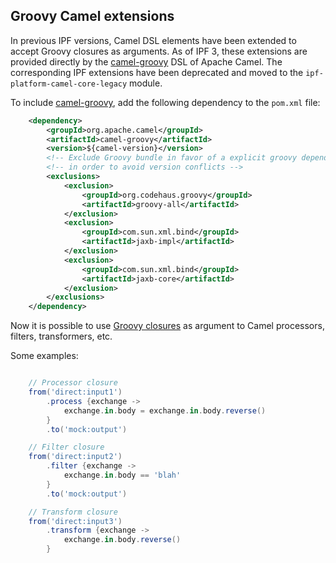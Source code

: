 ## Groovy Camel extensions

In previous IPF versions, Camel DSL elements have been extended to accept Groovy closures as arguments.
As of IPF 3, these extensions are provided directly by the [camel-groovy] DSL of Apache Camel.
The corresponding IPF extensions have been deprecated and moved to the `ipf-platform-camel-core-legacy` module.

To include [camel-groovy], add the following dependency to the `pom.xml` file:

```xml
    <dependency>
        <groupId>org.apache.camel</groupId>
        <artifactId>camel-groovy</artifactId>
        <version>${camel-version}</version>
        <!-- Exclude Groovy bundle in favor of a explicit groovy dependency -->
        <!-- in order to avoid version conflicts -->
        <exclusions>
            <exclusion>
                <groupId>org.codehaus.groovy</groupId>
                <artifactId>groovy-all</artifactId>
            </exclusion>
            <exclusion>
                <groupId>com.sun.xml.bind</groupId>
                <artifactId>jaxb-impl</artifactId>
            </exclusion>
            <exclusion>
                <groupId>com.sun.xml.bind</groupId>
                <artifactId>jaxb-core</artifactId>
            </exclusion>
        </exclusions>
    </dependency>
```

Now it is possible to use [Groovy closures](http://www.groovy-lang.org/closures.html) as argument to Camel processors,
filters, transformers, etc.

Some examples:

```groovy

    // Processor closure
    from('direct:input1')
        .process {exchange ->
            exchange.in.body = exchange.in.body.reverse()
        }
        .to('mock:output')

    // Filter closure
    from('direct:input2')
        .filter {exchange ->
            exchange.in.body == 'blah'
        }
        .to('mock:output')

    // Transform closure
    from('direct:input3')
        .transform {exchange ->
            exchange.in.body.reverse()
        }
```

[camel-groovy]: http://camel.apache.org/groovy-dsl.html
